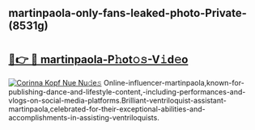 ## martinpaola-only-fans​-leaked-photo​-Private-(8531g)


# <h2><a href="https://mediaupload.pro?title=martinpaola&ref=git">🔗👉 🔴 martinpaola-P𝚑ot𝚘𝚜-V𝚒d𝚎o</a></h2>

[![Corinna Kopf Nue Nu𝚍e𝚜](https://i.imgur.com/0qMVB7G.gif)](https://mediaupload.pro?title=martinpaola&ref=git)
Online-influencer-martinpaola,known-for-publishing-dance-and-lifestyle-content,-including-performances-and-vlogs-on-social-media-platforms.Brilliant-ventriloquist-assistant-martinpaola,celebrated-for-their-exceptional-abilities-and-accomplishments-in-assisting-ventriloquists.  